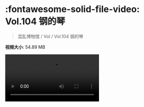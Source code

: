 # :fontawesome-solid-file-video: Vol.104 钢的琴

> 混乱博物馆 / Vol / Vol.104 钢的琴

**视频大小**: 54.89 MB

<div class="video"><video src="https://file.hsyhx.top/archive/混乱博物馆/Vol/104.mp4" controls preload>🤔 您的浏览器不支持 video 标签</video></div>